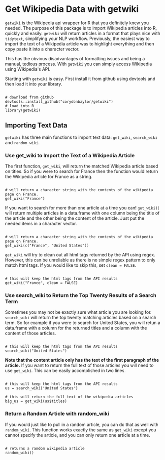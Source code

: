 # Get Wikipedia Data with getwiki
`getwiki` is the Wikipedia api wrapper for R that you definitely knew you needed. The purpose of this package is to import Wikipedia articles into R, quickly and easily. `getwiki` will return articles in a format that plays nice with `tidytext`, simplifying your NLP workflow. Previously, the easiest way to import the text of a Wikipedia article was to highlight everything and then copy paste it into a character vector. 

This has the obvious disadvantages of formatting issues and being a manual, tedious process. With `getwiki` you can simply access Wikipedia using Wikipedia's API. 

Starting with `getwiki` is easy. First install it from github using devtools and then load it into your library. 

```{r setup}

# download from github
devtools::install_github("corydonbaylor/getwiki")
# load into R
library(getwiki)
```

## Importing Text Data

`getwiki` has three main functions to import text data: `get_wiki`, `search_wiki` and `random_wiki`. 

### Use get_wiki to Import the Text of a Wikipedia Article

The first function, `get_wiki`, will return the matched Wikipedia article based on titles. So if you were to search for France then the function would return the Wikipedia article for France as a string. 

```{r getwiki, eval=FALSE}

# will return a character string with the contents of the wikipedia page on France. 
get_wiki("France")

```

If you want to search for more than one article at a time you can! `get_wiki()` will return multiple articles in a data.frame with one column being the title of the article and the other being the content of the article. Just put the needed items in a character vector. 

```{r getwiki_multiple, eval=FALSE}

# will return a character string with the contents of the wikipedia page on France. 
get_wiki(c("France", "United States"))

```

`get_wiki` will try to clean out all html tags returned by the API using regex. However, this can be unreliable as there is no simple regex pattern to only match html tags. If you would like to skip this, set `clean = FALSE`. 

```{r getwiki_clean, eval=FALSE}

# this will keep the html tags from the API results
get_wiki("France", clean = FALSE)

```

### Use search_wiki to Return the Top Twenty Results of a Search Term

Sometimes you may not be exactly sure what article you are looking for. `search_wiki` will return the top twenty matching articles based on a search term. So for example if you were to search for United States, you will retun a data.frame with a column for the returned titles and a column with the content of those articles. 

```{r search_wiki, eval=FALSE}

# this will keep the html tags from the API results
search_wiki("United States")

```

**Note that the content article only has the text of the first paragraph of the article.** If you want to return the full text of those articles you will need to use `get_wiki`. This can be easily accomplished in two lines.

```{r search_wiki_big, eval=FALSE}

# this will keep the html tags from the API results
us = search_wiki("United States")

# this will return the full text of the wikipedia articles
big_us = get_wiki(us$titles)

```

### Return a Random Article with random_wiki

If you would just like to pull in a random article, you can do that as well with `random_wiki`. This function works exactly the same as `get_wiki` except you cannot specify the article, and you can only return one article at a time.  

```{r search_wiki, eval=FALSE}

# returns a random wikipedia article
random_wiki()

```
